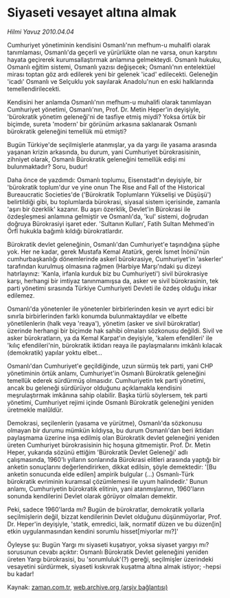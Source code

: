 # Siyaseti vesayet  altına almak

*Hilmi Yavuz 2010.04.04*

<tr><td class="metin" colspan="2" style="padding-top: 20px; padding-left: 5px; ">Cumhuriyet yönetiminin kendisini Osmanlı'nın mefhum-u muhalifi olarak tanımlaması, Osmanlı'da geçerli ve yürürlükte olan ne varsa, onun karşıtını hayata geçirerek kurumsallaştırmak anlamına gelmekteydi. Osmanlı hukuku, Osmanlı eğitim sistemi, Osmanlı yazısı değişecek; Osmanlı'nın entelektüel mirası toptan göz ardı edilerek yeni bir gelenek  'icad' edilecekti. Geleneğin 'icadı' Osmanlı ve Selçuklu  yok sayılarak Anadolu'nun en eski halklarında temellendirilecekti.</td></tr><tr><td class="metin" colspan="2" style="padding-top: 20px; padding-left: 5px; "><p>Kendisini her anlamda Osmanlı'nın mefhum-u muhalifi olarak tanımlayan Cumhuriyet yönetimi, Osmanlı'nın, Prof. Dr. Metin Heper'in deyişiyle, 'bürokratik yönetim geleneği'ni de tasfiye etmiş miydi? Yoksa örtük bir biçimde, sureta 'modern' bir görünüm arkasına saklanarak Osmanlı bürokratik geleneğini temellük mü etmişti? 
<p>Bugün Türkiye'de seçilmişlerle atanmışlar, ya da yargı ile yasama arasında yaşanan krizin arkasında, bu durum, yani Cumhuriyet bürokrasisinin, zihniyet olarak, Osmanlı Bürokratik geleneğini temellük edişi mi bulunmaktadır? Soru, budur! 
<p>Daha önce de yazdımdı: Osmanlı toplumu, Eisenstadt'ın deyişiyle, bir 'bürokratik toplum'dur ve yine onun The Rise and Fall of the Historical Bureaucratic Societies'de ('Bürokratik Toplumların Yükselişi ve Düşüşü') belirtildiği gibi, bu toplumlarda bürokrasi, siyasal sistem içerisinde, zamanla 'aşırı bir özerklik' kazanır. Bu aşırı özerklik, Devlet'in Bürokrasi ile özdeşleşmesi anlamına gelmiştir ve Osmanlı'da, 'kul' sistemi, doğrudan doğruya Bürokrasiyi işaret eder. 'Sultanın Kulları', Fatih Sultan Mehmed'in Örfî hukukla bağımlı kıldığı bürokratlardır. 
<p>Bürokratik devlet geleneğinin, Osmanlı'dan Cumhuriyet'e taşındığına şüphe yok. Her ne kadar, gerek Mustafa Kemal Atatürk, gerek İsmet İnönü'nün cumhurbaşkanlığı dönemlerinde askerî bürokrasiye, Cumhuriyet'in 'askerler' tarafından kurulmuş olmasına rağmen (Harbiye Marşı'ndaki şu dizeyi hatırlayınız: 'Kanla, irfanla kurduk biz bu Cumhuriyeti') sivil bürokrasiye karşı, herhangi bir imtiyaz tanınmamışsa da, asker ve sivil bürokrasinin, tek parti yönetimi sırasında Türkiye Cumhuriyeti Devleti ile özdeş olduğu inkar edilemez. 
<p>Osmanlı'da yönetenler ile yönetenler birbirlerinden kesin ve ayırt edici bir sınırla birbirlerinden farklı konumda bulunmaktaydılar ve elbette yönetilenlerin (halk veya 'reaya'), yönetim (asker ve sivil bürokratlar) üzerinde herhangi bir biçimde hak sahibi olmaları sözkonusu değildi. Sivil ve asker bürokratların, ya da Kemal Karpat'ın deyişiyle, 'kalem efendileri' ile 'kılıç efendileri'nin, bürokratik iktidarı reaya ile paylaşmalarını imkânlı kılacak (demokratik) yapılar yoktu elbet... 
<p>Osmanlı'dan Cumhuriyet'e geçildiğinde, uzun sürmüş tek parti, yani CHP yönetiminin örtük anlamı, Cumhuriyet'in Osmanlı Bürokratik geleneğini temellük ederek sürdürmüş olmasıdır. Cumhuriyetin tek parti yönetimi, ancak bu geleneği sürdürüyor olduğunu açıklamakla kendisini meşrulaştırmak imkânına sahip olabilir. Başka türlü söylersem, tek parti yönetimi, Cumhuriyet rejimi içinde Osmanlı Bürokratik geleneğini yeniden üretmekle malûldür. 
<p>Demokrasi, seçilenlerin (yasama ve yürütme), Osmanlı'da sözkonusu olmayan bir durumu mümkün kıldıysa, bu durum Osmanlı'dan beri iktidarı paylaşmama üzerine inşa edilmiş olan Bürokratik devlet geleneğini yeniden üreten Cumhuriyet bürokrasisinin hiç hoşuna gitmemiştir. Prof. Dr. Metin Heper, yukarıda sözünü ettiğim 'Bürokratik Devlet Geleneği' adlı çalışmasında, 1960'lı yılların sonlarında Bürokrasi elitleri arasında yaptığı bir anketin sonuçlarını değerlendirirken, dikkat edilsin, şöyle demektedir: '[Bu anketin sonucunda elde edilen] ampirik bulgular (...) Osmanlı-Türk bürokratik evriminin kuramsal çözümlemesi ile uyum halindedir.' Bunun anlamı, Cumhuriyetin bürokratik elitinin, yani atanmışlarının, 1960'ların sonunda kendilerini Devlet olarak görüyor olmaları demektir. 
<p>Peki, sadece 1960'larda mı? Bugün de bürokratlar, demokratik yollarla seçilmişlerin değil, bizzat kendilerinin Devlet olduğunu düşünmüyorlar, Prof. Dr. Heper'in deyişiyle, 'statik, emredici, laik, normatif düzen ve bu düzen[in] etkin uygulanmasından kendini sorumlu hisset[miyorlar mı?]' 
<p>Öyleyse şu: Bugün Yargı mı siyaseti kuşatıyor, yoksa siyaset yargıyı mı? sorusunun cevabı açıktır: Osmanlı Bürokratik Devlet geleneğini yeniden üreten Yargı bürokrasisi, bu 'sorumluluk'(?) gereği, seçilmişler üzerindeki vesayetini sürdürmek, siyaseti kıskıvrak kuşatma altına almak istiyor; -hepsi bu kadar! <br/></p></p></p></p></p></p></p></p></p></td></tr>

Kaynak: [zaman.com.tr](http://zaman.com.tr/yazar.do?yazino=969138), [web.archive.org (arşiv bağlantısı)](http://web.archive.org/web/20100423112940/http://www.zaman.com.tr:80/yazar.do?yazino=969138)
